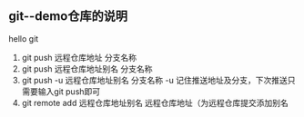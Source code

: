 ## git--demo仓库的说明

hello git

1. git push 远程仓库地址 分支名称
2. git push 远程仓库地址别名 分支名称
3. git push -u 远程仓库地址别名 分支名称  -u 记住推送地址及分支，下次推送只需要输入git push即可
4. git remote add 远程仓库地址别名 远程仓库地址（为远程仓库提交添加别名
